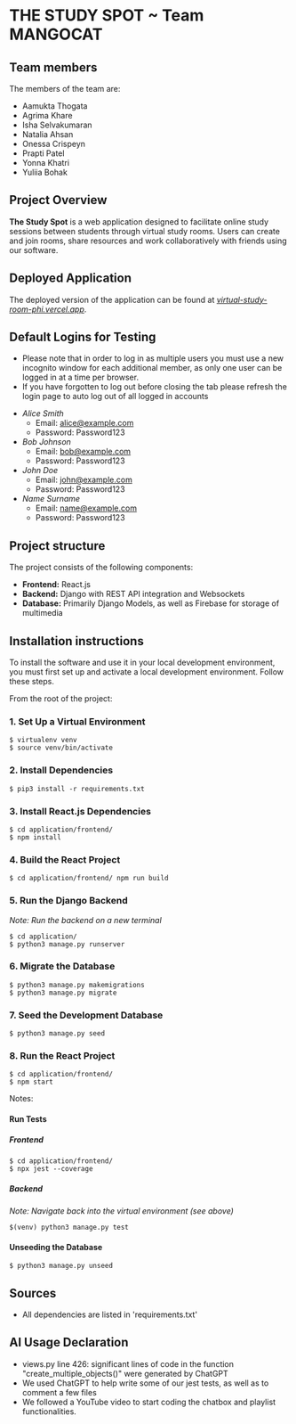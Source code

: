 # THE STUDY SPOT ~ Team MANGOCAT
## Team members
The members of the team are:
- Aamukta Thogata
- Agrima Khare
- Isha Selvakumaran
- Natalia Ahsan
- Onessa Crispeyn
- Prapti Patel
- Yonna Khatri
- Yuliia Bohak

## Project Overview
**The Study Spot** is a web application designed to facilitate online study sessions between students through virtual study rooms. Users can create and join rooms, share resources and work collaboratively with friends using our software. 

## Deployed Application
The deployed version of the application can be found at [*virtual-study-room-phi.vercel.app*](virtual-study-room-phi.vercel.app).


## Default Logins for Testing
* Please note that in order to log in as multiple users you must use a new incognito window for each additional member, as only one user can be logged in at a time per browser.
* If you have forgotten to log out before closing the tab please refresh the login page to auto log out of all logged in accounts

- _Alice Smith_
	- Email: alice@example.com
   	- Password: Password123
- _Bob Johnson_
	- Email: bob@example.com
   	- Password: Password123
- _John Doe_
	- Email: john@example.com
   	- Password: Password123
- _Name Surname_
  	- Email: name@example.com
  	- Password: Password123

## Project structure
The project consists of the following components:
- **Frontend:** React.js
- **Backend:** Django with REST API integration and Websockets
- **Database:** Primarily Django Models, as well as Firebase for storage of multimedia

## Installation instructions
To install the software and use it in your local development environment, you must first set up and activate a local development environment.  Follow these steps. 

From the root of the project:

### 1. Set Up a Virtual Environment
```
$ virtualenv venv
$ source venv/bin/activate
```

### 2. Install Dependencies
```
$ pip3 install -r requirements.txt
```

### 3. Install React.js Dependencies
```
$ cd application/frontend/
$ npm install
```

### 4. Build the React Project
```
$ cd application/frontend/ npm run build
```

### 5. Run the Django Backend
_Note: Run the backend on a new terminal_
```
$ cd application/
$ python3 manage.py runserver
```

### 6. Migrate the Database
```
$ python3 manage.py makemigrations
$ python3 manage.py migrate
```

### 7. Seed the Development Database
```
$ python3 manage.py seed
```

### 8. Run the React Project
```
$ cd application/frontend/
$ npm start
```

Notes:
#### Run Tests
##### Frontend
```
$ cd application/frontend/
$ npx jest --coverage
```
##### Backend
_Note: Navigate back into the virtual environment (see above)_
```
$(venv) python3 manage.py test
```

#### Unseeding the Database
```
$ python3 manage.py unseed
```

## Sources
- All dependencies are listed in 'requirements.txt'

## AI Usage Declaration
- views.py line 426: significant lines of code in the function "create_multiple_objects()" were generated by ChatGPT
- We used ChatGPT to help write some of our jest tests, as well as to comment a few files
- We followed a YouTube video to start coding the chatbox and playlist functionalities. 

       
